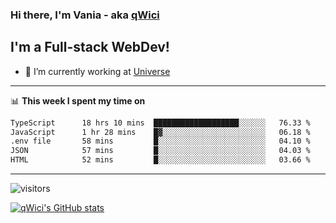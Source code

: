 ### Hi there, I'm Vania - aka [qWici][website]

## I'm a Full-stack WebDev!
- 🔭 I’m currently working at [Universe][universe]

---

📊 **This week I spent my time on**
<!--START_SECTION:waka-->

```txt
TypeScript      18 hrs 10 mins  ███████████████████░░░░░░   76.33 %
JavaScript      1 hr 28 mins    █▓░░░░░░░░░░░░░░░░░░░░░░░   06.18 %
.env file       58 mins         █░░░░░░░░░░░░░░░░░░░░░░░░   04.10 %
JSON            57 mins         █░░░░░░░░░░░░░░░░░░░░░░░░   04.03 %
HTML            52 mins         █░░░░░░░░░░░░░░░░░░░░░░░░   03.66 %
```

<!--END_SECTION:waka-->

---

![visitors](https://visitor-badge.glitch.me/badge?page_id=qWici)


[![qWici's GitHub stats](https://github-readme-stats.vercel.app/api?username=qWici)](https://github.com/qWici/github-readme-stats)

[website]: https://devkucher.com
[twitter]: https://twitter.com/KucherDev
[linkedin]: https://www.linkedin.com/in/ivankucher
[universe]: https://universeapps.limited
